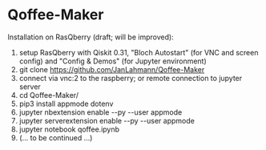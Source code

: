 # Qoffee-Maker

Installation on RasQberry (draft; will be improved):
1. setup RasQberry with Qiskit 0.31, "Bloch Autostart" (for VNC and screen config) and "Config & Demos" (for Jupyter environment)
1. git clone https://github.com/JanLahmann/Qoffee-Maker
2. connect via vnc:2 to the raspberry; or remote connection to jupyter server
3. cd Qoffee-Maker/
4. pip3 install appmode dotenv
5. jupyter nbextension enable --py --user appmode
7. jupyter serverextension enable --py --user appmode
8. jupyter notebook qoffee.ipynb
9. (... to be continued ...)
